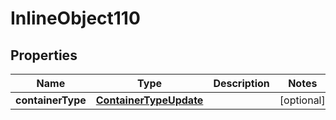 

# InlineObject110

## Properties

Name | Type | Description | Notes
------------ | ------------- | ------------- | -------------
**containerType** | [**ContainerTypeUpdate**](ContainerTypeUpdate.md) |  |  [optional]



